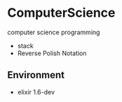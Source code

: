 # ComputerScience

computer science programming

- stack
- Reverse Polish Notation

## Environment

- elixir 1.6-dev

